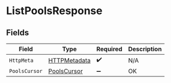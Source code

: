 # ListPoolsResponse


## Fields

| Field                                                   | Type                                                    | Required                                                | Description                                             |
| ------------------------------------------------------- | ------------------------------------------------------- | ------------------------------------------------------- | ------------------------------------------------------- |
| `HttpMeta`                                              | [HTTPMetadata](../../Models/Components/HTTPMetadata.md) | :heavy_check_mark:                                      | N/A                                                     |
| `PoolsCursor`                                           | [PoolsCursor](../../Models/Components/PoolsCursor.md)   | :heavy_minus_sign:                                      | OK                                                      |